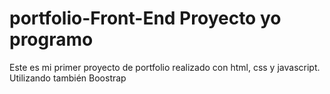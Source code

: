 # portfolio-Front-End   Proyecto yo programo
Este es mi primer proyecto de portfolio realizado con html, css y javascript. Utilizando también Boostrap

